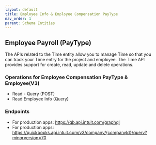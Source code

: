 ```yaml
---
layout: default
title: Employee Info & Employee Compensation PayType
nav_order: 1
parent: Schema Entities
---
```


## Employee Payroll (PayType)

The APIs related to the Time entity allow you to manage Time so that you can track your Time entry for the project and employee.
The Time API provides support for create, read, update and delete operations.

### Operations for Employee Compensation PayType & Employee(V3)

- Read - Query (POST)
- Read Employee Info (Query)

### Endpoints

-   For production apps:  https://qb.api.intuit.com/graphql
-   For production apps:  https://quickbooks.api.intuit.com/v3/company/{companyId}/query?minorversion=70

